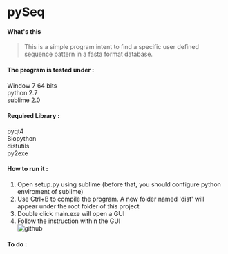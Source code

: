 pySeq
=================================
> 

#### What's this

>This is a simple program intent to find a specific user defined sequence pattern in a fasta format database.  
>

#### The program is tested under : 
Window 7 64 bits  
python 2.7  
sublime 2.0

#### Required Library : 
pyqt4  
Biopython    
distutils  
py2exe  

#### How to run it : 
1. Open setup.py using sublime (before that, you should configure python enviroment of sublime)   
2. Use Ctrl+B to compile the program. A new folder named 'dist' will appear under the root folder of this project  
3. Double click main.exe will open a GUI  
4. Follow the instruction within the GUI  
![github](https://github.com/shepherd87/pySeq/blob/master/snapshot.png?raw=true "github")

#### To do :

